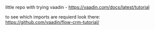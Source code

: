 little repo with trying vaadin - https://vaadin.com/docs/latest/tutorial

to see which imports are requierd look there: https://github.com/vaadin/flow-crm-tutorial/